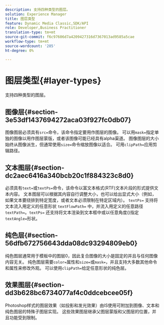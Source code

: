 ```yaml
---
description: 支持四种类型的图层。
solution: Experience Manager
title: 图层类型
feature: Dynamic Media Classic,SDK/API
role: Developer,Business Practitioner
translation-type: tm+mt
source-git-commit: f6c97606d7a4209427316d7367013ad9585a5cae
workflow-type: tm+mt
source-wordcount: '285'
ht-degree: 0%

---
```



# 图层类型{#layer-types}

支持四种类型的图层。

## 图像层{#section-3e53df1437694272aca03f927fc0db07}

图像图层必须具有`src=`命令，该命令指定要用作图层的图像。 可以用`mask=`指定单独的图像以用作图层蒙版，或者该图像可能已经具有alpha渠道。 图像图层的大小始终从图像派生，但通常使用`size=`命令缩放图像以适合。 可用`clipPath=`应用剪辑路径。

## 文本图层{#section-dc2aec6416a340bcb20c1f884323c8d0}

必须具有`text=`或`textPs=`命令，该命令以富文本格式(RTF)文本片段的形式提供文本内容。 文本图层可以根据其内容自行调整大小，也可以给出显式大小（例如，如果文本要绕排到特定宽度，或者文本必须限制在特定区域内）。 `textPs=` 支持将文本流入用定义的任意形状 `textFlowPath=` 中，并流入用定义的任意路径 `textPath=`。`textPs=` 还支持将文本渲染到文本框中或以任意角度()指定 `textAngle=`形状。

## 纯色层{#section-56dfb672756643dda08dc93294809eb0}

纯色图层通常用于模板中的图层0，因此复合图像的大小是固定的并且与任何图像内容无关。 纯色图层需要`color=`属性和`size=`或`mask=`，并且支持大多数其他命令和属性来修改外观。 可以使用`clipPath=`给定任意形状的纯色层。

## 效果图层{#section-dd3b628bc6734077af4c0ddcebcee05f}

Photoshop样式的图层效果（如投影和发光效果）由IS使用可附加到图像、文本和纯色图层的特殊子图层实现。 这些效果图层继承父图层蒙版和父图层的位置，并且功能受到限制。
